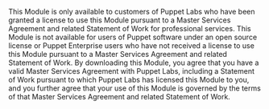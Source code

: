 This Module is only available to customers of Puppet Labs who have been granted a license to use this Module pursuant to a Master Services Agreement and related Statement of Work for professional services. This Module is not available for users of Puppet software under an open source license or Puppet Enterprise users who have not received a license to use this Module pursuant to a Master Services Agreement and related Statement of Work. By downloading this Module, you agree that you have a valid Master Services Agreement with Puppet Labs, including a Statement of Work pursuant to which Puppet Labs has licensed this Module to you, and you further agree that your use of this Module is governed by the terms of that Master Services Agreement and related Statement of Work.

